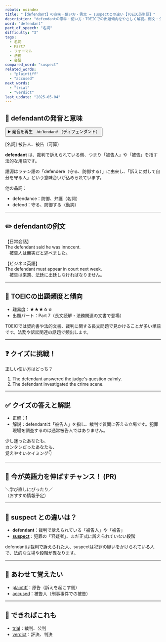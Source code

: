 ```yaml
---
robots: noindex
title: "【defendant】の意味・使い方・例文 ― suspectとの違い【TOEIC英単語】"
description: "defendantの意味・使い方・TOEICでの出題傾向をやさしく解説。例文・クイズ付きでsuspectとの違いもわかりやすく学べます。"
word: "defendant"
part_of_speech: "名詞"
difficulty: "3"
tags:
  - 名詞
  - Part7
  - フォーマル
  - 法務
  - 会議
compared_word: "suspect"
related_words:
  - "plaintiff"
  - "accused"
next_words:
  - "trial"
  - "verdict"
last_update: "2025-05-04"
---
```


## 🔰 defendantの発音と意味

<button class="play-audio" onclick="playTTS('defendant')">
  <span class="play-audio-main">
    ▶️ 発音を再生　/dɪˈfendənt/
  </span>
  <span class="play-audio-sub">
    （ディフェンダント）
  </span>
</button>

[名詞] 被告人、被告（可算）

**defendant** は、裁判で訴えられている側、つまり「被告人」や「被告」を指す法的な用語です。

語源はラテン語の「defendere（守る、防御する）」に由来し、「訴えに対して自分を守る人」という意味合いが込められています。

他の品詞：  
- defendance：防御、弁護（名詞）
- defend：守る、防御する（動詞）

---

## ✏️ defendantの例文

【日常会話】  
The defendant said he was innocent.  
　被告人は無実だと述べました。

【ビジネス英語】  
The defendant must appear in court next week.  
　被告は来週、法廷に出廷しなければなりません。

---

## 🎯 TOEICの出題頻度と傾向

- 難易度：★★★☆☆
- 出題パート：Part 7（長文読解・法務関連の文書で登場）

TOEICでは契約書や法的文書、裁判に関する長文問題で見かけることが多い単語です。法務や訴訟関連の話題で頻出します。

---

## ❓ クイズに挑戦！

正しい使い方はどっち？

1. The defendant answered the judge's question calmly.  
2. The defendant investigated the crime scene.

---

## ✅ クイズの答えと解説

- 正解：**1**
- 解説：defendantは「被告人」を指し、裁判で質問に答える立場です。犯罪現場を調査するのは通常被告人ではありません。

少し迷ったあなたも、  
カンタンだったあなたも、  
覚えやすいタイミング👇️

---

## 🚀 今が英語力を伸ばすチャンス！ (PR)

<div class="info-center">
＼学び直しにぴったり／<br>  
（おすすめ情報予定）
</div>

---

## 🤔  suspect との違いは？

- **defendant**：裁判で訴えられている「被告人」や「被告」
- **[suspect](/word/suspect)**：犯罪の「容疑者」、まだ正式に訴えられていない段階

defendantは裁判で訴えられた人、suspectは犯罪の疑いをかけられている人で、法的な立場や段階が異なります。

---

## 🧩 あわせて覚えたい

- [plaintiff](/word/plaintiff)：原告（訴えを起こす側）
- [accused](/word/accused)：被告人（刑事事件での被告）

---

## 📖 できればこれも

- [trial](/word/trial)：裁判、公判
- [verdict](/word/verdict)：評決、判決

<!-- cvid: aid31_bid41 -->
